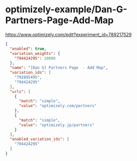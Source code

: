 optimizely-example/Dan-G-Partners-Page-Add-Map
=============================================

https://www.optimizely.com/edit?experiment_id=789217529

```json
{
  "enabled": true,
  "variation_weights": {
    "794424295": 10000
  },
  "name": "[Dan G] Partners Page  - Add Map",
  "variation_ids": [
    "792895495",
    "794424295"
  ],
  "urls": [
    {
      "match": "simple",
      "value": "optimizely.com/partners"
    },
    {
      "match": "simple",
      "value": "optimizely.jp/partners"
    }
  ],
  "enabled_variation_ids": [
    "794424295"
  ]
}
```